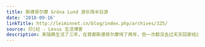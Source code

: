 ```yaml
---
title: 斯德哥尔摩 Gröna Lund 游乐场半日游
date: '2018-09-16'
linkTitle: http://leiminnet.cn/blog/index.php/archives/325/
source: 印|纪 - Lexus 生活博客
description: 来瑞典生活了三年，在首都斯德哥尔摩待了两年，但一次都没去过天天回家经过的游乐场 Gröna Lund。每次回家路过，都是远远望着高耸的游乐设施，心想什么时候也能有时间去玩玩，但每次也都被各种作业...
---
```


